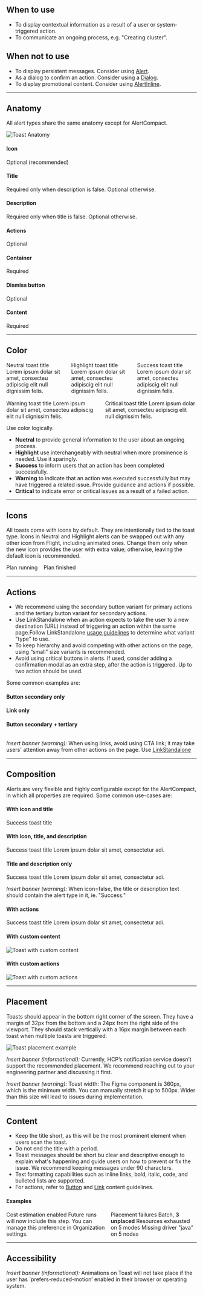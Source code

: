 ## When to use

- To display contextual information as a result of a user or system-triggered action.
- To communicate an ongoing process, e.g. "Creating cluster".

## When not to use

- To display persistent messages. Consider using [Alert](/components/alert).
- As a dialog to confirm an action. Consider using a [Dialog](/components/dialog).
- To display promotional content. Consider using [AlertInline](/components/alert-inline).

---

## Anatomy

All alert types share the same anatomy except for AlertCompact.

![Toast Anatomy](/assets/components/toast/toast-anatomy.png)

#### Icon

Optional (recommended)

#### Title

Required only when description is false. Optional otherwise.

#### Description

Required only when title is false. Optional otherwise.

#### Actions

Optional

#### Container

Required

#### Dismiss button

Optional

#### Content

Required

---

## Color

<section style="display: flex; flex-direction: column; gap: 1rem;">
  <div style="display: flex; flex-direction: row; gap: 1rem;">
    <Hds::Toast @onDismiss={{this.noop}} as |T|>
      <T.Title>Neutral toast title</T.Title>
      <T.Description>Lorem ipsum dolar sit amet, consecteu adipiscig elit null dignissim felis.</T.Description>
      <T.Button @text="Button" @color="secondary" />
      <T.Link::Standalone @color="primary" @icon="plus" @iconPosition="leading" @text="Link text" @href="#" />
    </Hds::Toast>
    <Hds::Toast @color="highlight" @onDismiss={{this.noop}} as |T|>
      <T.Title>Highlight toast title</T.Title>
      <T.Description>Lorem ipsum dolar sit amet, consecteu adipiscig elit null dignissim felis.</T.Description>
      <T.Button @text="Button" @color="secondary" />
      <T.Link::Standalone @color="primary" @icon="plus" @iconPosition="leading" @text="Link text" @href="#" />
    </Hds::Toast>
    <Hds::Toast @color="success" @onDismiss={{this.noop}} as |T|>
      <T.Title>Success toast title</T.Title>
      <T.Description>Lorem ipsum dolar sit amet, consecteu adipiscig elit null dignissim felis.</T.Description>
      <T.Button @text="Button" @color="secondary" />
      <T.Link::Standalone @color="primary" @icon="plus" @iconPosition="leading" @text="Link text" @href="#" />
    </Hds::Toast>
  </div>
  <div style="display: flex; flex-direction: row; gap: 1rem;">
    <Hds::Toast @color="warning" @onDismiss={{this.noop}} as |T|>
      <T.Title>Warning toast title</T.Title>
      <T.Description>Lorem ipsum dolar sit amet, consecteu adipiscig elit null dignissim felis.</T.Description>
      <T.Button @text="Button" @color="secondary" />
      <T.Link::Standalone @color="primary" @icon="plus" @iconPosition="leading" @text="Link text" @href="#" />
    </Hds::Toast>
    <Hds::Toast @color="critical" @onDismiss={{this.noop}} as |T|>
      <T.Title>Critical toast title</T.Title>
      <T.Description>Lorem ipsum dolar sit amet, consecteu adipiscig elit null dignissim felis.</T.Description>
      <T.Button @text="Button" @color="secondary" />
      <T.Link::Standalone @color="primary" @icon="plus" @iconPosition="leading" @text="Link text" @href="#" />
    </Hds::Toast>
  </div>
</section>

Use color logically.

- **Nuetral** to provide general information to the user about an ongoing process.
- **Highlight** use interchangeably with neutral when more prominence is needed. Use it sparingly.
- **Success** to inform users that an action has been completed successfully.
- **Warning** to indicate that an action was executed successfully but may have triggered a related issue. Provide guidance and actions if possible.
- **Critical** to indicate error or critical issues as a result of a failed action.

---

## Icons

All toasts come with icons by default. They are intentionally tied to the toast type. Icons in Neutral and Highlight alerts can be swapped out with any other icon from Flight, including animated ones. Change them only when the new icon provides the user with extra value; otherwise, leaving the default icon is recommended.

<section style="display: flex; gap: 1rem">
  <Hds::Toast @color="neutral" @icon="running" @onDismiss={{this.noop}} as |T|>
    <T.Title>Plan running</T.Title>
    <T.Button @text="Button" @color="secondary" />
    <T.Link::Standalone @color="primary" @icon="plus" @iconPosition="leading" @text="Link text" @href="#" />
  </Hds::Toast>
  <Hds::Toast @color="success" @icon="check-circle" @onDismiss={{this.noop}} as |T|>
    <T.Title>Plan finished</T.Title>
    <T.Button @text="Button" @color="secondary" />
    <T.Link::Standalone @color="primary" @icon="plus" @iconPosition="leading" @text="Link text" @href="#" />
  </Hds::Toast>
</section>

<!-- ![Visual examples of different icons in the toast](/assets/components/toast/toast-icon_examples.png) -->

---

## Actions

- We recommend using the secondary button variant for primary actions and the tertiary button variant for secondary actions.
- Use LinkStandalone when an action expects to take the user to a new destination (URL) instead of triggering an action within the same page.Follow LinkStandalone [usage guidelines](/components/link/link-standalone/#usage-guidelines) to determine what variant "type" to use.
- To keep hierarchy and avoid competing with other actions on the page, using “small” size variants is recommended.
- Avoid using critical buttons in alerts. If used, consider adding a confirmation modal as an extra step, after the action is triggered.
  Up to two action should be used.

Some common examples are:

#### Button secondary only

<section>
  <Hds::Button @color="secondary" @text="Send reminder email" @size="small" />
</section>

#### Link only

<section>
  <Hds::Link::Standalone @color="primary" @iconPosition="trailing" @icon="arrow-right" @text="View snapshots" @href="#" />
</section>

#### Button secondary + tertiary

<section style="display: flex; gap: 1rem;">
  <Hds::Button @color="secondary" @text="Send reminder email" @size="small" />
  <Hds::Link::Standalone @color="primary" @iconPosition="leading" @icon="x-circle" @text="Cancel invitation" @href="#" />
</section>

_Insert banner (warning):_ When using links, avoid using CTA link; it may take users' attention away from other actions on the page. Use [LinkStandalone](/components/link/link-standalone/overview)

---

## Composition

Alerts are very flexible and highly configurable except for the AlertCompact, in which all properties are required. Some common use-cases are:

#### With icon and title

<!-- ![Visual example of a toast with icon and title](/assets/components/toast/toast-composition-with_icon_title.png) -->

<section>
  <Hds::Toast @color="success" @icon="check-circle" @onDismiss={{this.noop}} as |T|>
    <T.Title>Success toast title</T.Title>
  </Hds::Toast>
</section>

#### With icon, title, and description

<!-- ![Visual example of a toast with icon, title, and description](/assets/components/toast/toast-composition-with_icon_title_description.png) -->

<section>
  <Hds::Toast @color="success" @icon="check-circle" @onDismiss={{this.noop}} as |T|>
    <T.Title>Success toast title</T.Title>
    <T.Description>Lorem ipsum dolar sit amet, consectetur adi.</T.Description>
  </Hds::Toast>
</section>

#### Title and description only

<!-- ![Visual example of a toast with title and description](/assets/components/toast/toast-composition-with_title_description.png) -->

<section>
  <Hds::Toast @color="success" @icon={{false}} @onDismiss={{this.noop}} as |T|>
    <T.Title>Success toast title</T.Title>
    <T.Description>Lorem ipsum dolar sit amet, consectetur adi.</T.Description>
  </Hds::Toast>
</section>

_Insert banner (warning):_ When icon=false, the title or description text should contain the alert type in it, ie. "Success."

#### With actions

<!-- ![Visual example of a toast with actions](/assets/components/toast/toast-composition-with_actions.png) -->

<section>
  <Hds::Toast @color="success" @icon="check-circle" @onDismiss={{this.noop}} as |T|>
    <T.Title>Success toast title</T.Title>
    <T.Description>Lorem ipsum dolar sit amet, consectetur adi.</T.Description>
    <T.Button @text="Button" @color="secondary" />
    <T.Link::Standalone @color="primary" @icon="plus" @iconPosition="leading" @text="Link text" @href="#" />
  </Hds::Toast>
</section>

#### With custom content

![Toast with custom content](/assets/components/toast/toast-custom-content.png)

#### With custom actions

![Toast with custom actions](/assets/components/toast/toast-custom-actions.png)

---

## Placement

Toasts should appear in the bottom right corner of the screen. They have a margin of 32px from the bottom and a 24px from the right side of the viewport. They should stack vertically with a 16px margin between each toast when multiple toasts are triggered.

![Toast placement example](/assets/components/toast/toast-placement.png)

_Insert banner (informational):_ Currently, HCP’s notification service doesn’t support the recommended placement. We recommend reaching out to your engineering partner and discussing it first.

_Insert banner (warning):_ Toast width: The Figma component is 360px, which is the minimum width. You can manually stretch it up to 500px. Wider than this size will lead to issues during implementation.

---

## Content

- Keep the title short, as this will be the most prominent element when users scan the toast.
- Do not end the title with a period.
- Toast messages should be short bu clear and descriptive enough to explain what's happening and guide users on how to prevent or fix the issue. We recommend keeping messages under 90 characters.
- Text formatting capabilities such as inline links, bold, italic, code, and bulleted lists are supported.
- For actions, refer to [Button](/components/button/overview) and [Link](/components/link/overview) content guidelines.

#### Examples

<section style="display: flex; gap: 1rem;">
  <Hds::Toast @color="success" @icon="check-circle" @onDismiss={{this.noop}} as |T|>
    <T.Title>Cost estimation enabled</T.Title>
    <T.Description>Future runs will now include this step. You can manage this preference in <Hds::Link::Inline @href="#">Organization settings</Hds::Link::Inline>.</T.Description>
    <T.Button @text="Button" @color="secondary" />
    <T.Link::Standalone @color="primary" @icon="plus" @iconPosition="leading" @text="Link text" @href="#" />
  </Hds::Toast>
  <Hds::Toast @color="critical" @icon="alert-diamond" @onDismiss={{this.noop}} as |T|>
    <T.Title>Placement failures</T.Title>
    <T.Description>Batch, <strong>3 unplaced</strong></T.Description>
    <T.Description>Resources exhausted on 5 modes</T.Description>
    <T.Description>Missing driver "java" on 5 nodes</T.Description>
    <T.Button @text="Button" @color="secondary" />
    <T.Link::Standalone @color="primary" @icon="plus" @iconPosition="leading" @text="Link text" @href="#" />
  </Hds::Toast>
</section>

<!-- ![Examples of differing types of content with a toast](/assets/components/toast/toast-content_examples.png) -->

---

## Accessibility

_Insert banner (informational):_ Animations on Toast will not take place if the user has `prefers-reduced-motion’ enabled in their browser or operating system.
